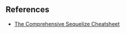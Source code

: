 ## References

- [The Comprehensive Sequelize Cheatsheet](https://dev.to/projectescape/the-comprehensive-sequelize-cheatsheet-3m1m#validations)

